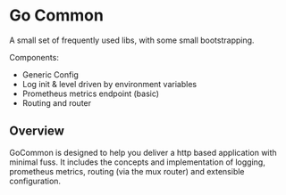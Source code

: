 # Go Common
A small set of frequently used libs, with some small bootstrapping.

Components:

* Generic Config
* Log init & level driven by environment variables
* Prometheus metrics endpoint (basic)
* Routing and router

Overview
--------

GoCommon is designed to help you deliver a http based application with minimal fuss. It includes the concepts and implementation of logging, prometheus metrics, routing (via the mux router) and extensible configuration.


